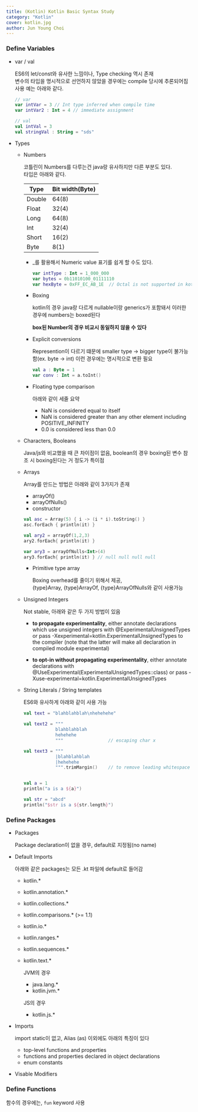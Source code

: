 ```yaml
---
title: (Kotlin) Kotlin Basic Syntax Study 
category: "Kotlin"
cover: kotlin.jpg
author: Jun Young Choi
---
```


### Define Variables

- var / val  

    ES6의 let/const와 유사한 느낌이나, Type checking 역시 존재  
    변수의 타입을 명시적으로 선언하지 않았을 경우에는 compile 당시에 추론되어짐  
    사용 예는 아래와 같다.  

    ~~~kotlin
    // var
    var intVar = 3 // Int type inferred when compile time
    var intVar2 : Int = 4 // immediate assignment

    // val
    val intVal = 3
    val stringVal : String = "sds"
    ~~~

- Types

    - Numbers 

        코틀린이 Numbers를 다루는건 java랑 유사하지만 다른 부분도 있다.  
        타입은 아래와 같다.  

        Type | Bit width(Byte)
        ---- | ----
        Double	| 64(8)
        Float | 32(4)
        Long | 64(8)
        Int	| 32(4)
        Short | 16(2)
        Byte | 8(1)  

        - _를 활용해서 Numeric value 표기를 쉽게 할 수도 있다.

            ~~~kotlin
            var intType : Int = 1_000_000
            var bytes = 0b11010100_01111110
            var hexByte = 0xFF_EC_AB_1E  // Octal is not supported in kotlin
            ~~~
    
        - Boxing
            
            kotlin의 경우 java랑 다르게 nullable이랑 generics가 포함돼서 이러한 경우에 numbers는 boxed된다

            **box된 Number의 경우 비교시 동일하지 않을 수 있다**

        - Explicit conversions

            Represention이 다르기 떄문에 smaller type -> bigger type이 불가능함(ex. byte -> int) 이런 경우에는 명시적으로 변환 필요

            ~~~kotlin
            val a : Byte = 1
            var conv : Int = a.toInt()
            ~~~

        - Floating type comparison

            아래와 같이 세줄 요약

            - NaN is considered equal to itself
            - NaN is considered greater than any other element including POSITIVE_INFINITY
            - 0.0 is considered less than 0.0

    - Characters, Booleans 

        Java/js와 비교했을 때 큰 차이점이 없음, boolean의 경우 boxing된 변수 참조 시 boxing된다는 거 정도가 특이점

    - Arrays

        Array를 만드는 방법은 아래와 같이 3가지가 존재  
        
        - arrayOf()  
        - arrayOfNulls()  
        - constructor  

        ~~~kotlin
        val asc = Array(5) { i -> (i * i).toString() }
        asc.forEach { println(it) }
        
        val ary2 = arrayOf(1,2,3)
        ary2.forEach{ println(it) }
        
        var ary3 = arrayOfNulls<Int>(4)
        ary3.forEach{ println(it) } // null null null null
        ~~~

        - Primitive type array

            Boxing overhead를 줄이기 위해서 제공,  
            {type}Array, {type}ArrayOf, {type}ArrayOfNulls와 같이 사용가능


    - Unsigned Integers

        Not stable, 아래와 같은 두 가지 방법이 있음

        - **to propagate experimentality**, either annotate declarations which use unsigned integers with @ExperimentalUnsignedTypes or pass -Xexperimental=kotlin.ExperimentalUnsignedTypes to the compiler (note that the latter will make all declaration in compiled module experimental)

        - **to opt-in without propagating experimentality**, either annotate declarations with @UseExperimental(ExperimentalUnsignedTypes::class) or pass -Xuse-experimental=kotlin.ExperimentalUnsignedTypes

    - String Literals / String templates

        ES6와 유사하게 아래와 같이 사용 가능

        ~~~kotlin
        val text = "blahblahblah\nhehehehe"

        val text2 = """
                    blahblahblah
                    hehehehe
                    """                 // escaping char x

        val text3 = """
                    |blahblahblah
                    |hehehehe
                    """.trimMargin()    // to remove leading whitespace 


        val a = 1
        println("a is a ${a}")

        val str = "abcd"
        println("$str is a ${str.length}")
        ~~~

### Define Packages

- Packages

    Package declaration이 없을 경우, default로 지정됨(no name)

- Default Imports

    아래와 같은 packages는 모든 .kt 파일에 default로 들어감
    - kotlin.*
    - kotlin.annotation.*
    - kotlin.collections.*
    - kotlin.comparisons.* (>= 1.1)
    - kotlin.io.*
    - kotlin.ranges.*
    - kotlin.sequences.*
    - kotlin.text.*

        JVM의 경우
        - java.lang.*
        - kotlin.jvm.*

        JS의 경우
        - kotlin.js.*

- Imports

    import static이 없고, Alias (as) 이외에도 아래의 특징이 있다

    - top-level functions and properties
    - functions and properties declared in object declarations
    - enum constants

- Visable Modifiers

### Define Functions
함수의 경우에는, `fun` keyword 사용
